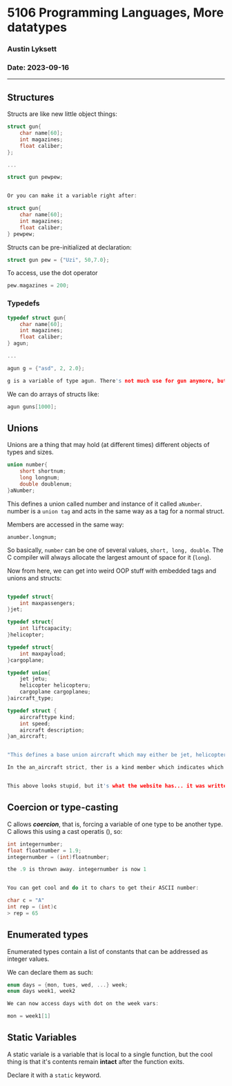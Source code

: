 # 5106 Programming Languages, More datatypes
### Austin Lyksett
### Date: 2023-09-16

---


## Structures

Structs are like new little object things:

```C
struct gun{
    char name[60];
    int magazines;
    float caliber;
};

...

struct gun pewpew;


Or you can make it a variable right after:

struct gun{
    char name[60];
    int magazines;
    float caliber;
} pewpew;


```


Structs can be pre-initialized at declaration:



```C
struct gun pew = {"Uzi", 50,7.0};
```

To access, use the dot operator

```C
pew.magazines = 200;
```


### Typedefs

```C
typedef struct gun{
    char name[60];
    int magazines;
    float caliber;
} agun;

...

agun g = {"asd", 2, 2.0};

g is a variable of type agun. There's not much use for gun anymore, but it's there.
```

We can do arrays of structs like:


```C
agun guns[1000];
```

## Unions

Unions are a thing that may hold (at different times) different objects of types and sizes.


```C
union number{
    short shortnum;
    long longnum;
    double doublenum;
}aNumber;

```

This defines a union called number and instance of it called `aNumber`. number is a `union tag` and acts in the same way as a tag for a normal struct.


Members are accessed in the same way:

`anumber.longnum;`


So basically, `number` can be one of several values, `short, long, double`. The C compiler will always allocate the largest amount of space for it (`long`).


Now from here, we can get into weird OOP stuff with embedded tags and unions and structs:

```C

typedef struct{
    int maxpassengers;
}jet;

typedef struct{
    int liftcapacity;
}helicopter;

typedef struct{
    int maxpayload;
}cargoplane;

typedef union{
    jet jetu;
    helicopter helicopteru;
    cargoplane cargoplaneu;
}aircraft_type;

typedef struct {
    aircrafttype kind;
    int speed;
    aircraft description;
}an_aircraft;


"This defines a base union aircraft which may either be jet, helicopter, or cargoplane".

In the an_aircraft strict, ther is a kind member which indicates which strict is being held at the time.


This above looks stupid, but it's what the website has... it was written 24 years ago and has been sussy reading so who knows

```


## Coercion or type-casting

C allows ***coercion***, that is, forcing a variable of one type to be another type. C allows this using a cast operatis (), so:

```C
int integernumber;
float floatnumber = 1.9;
integernumber = (int)floatnumber;

the .9 is thrown away. integernumber is now 1


You can get cool and do it to chars to get their ASCII number:

char c = "A"
int rep = (int)c
> rep = 65

```

## Enumerated types

Enumerated types contain a list of constants that can be addressed as integer values.


We can declare them as such:

```C
enum days = {mon, tues, wed, ...} week;
enum days week1, week2

We can now access days with dot on the week vars:

mon = week1[1]

```

## Static Variables

A static variale is a variable that is local to a single function, but the cool thing is that it's contents remain **intact** after the function exits.

Declare it with a `static` keyword.

